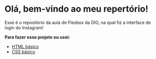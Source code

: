 
# Olá, bem-vindo ao meu repertório!

Esse é o repositório da aula de Flexbox da DIO, na qual fiz a interface de login do Instagram!

**Para fazer esse projeto eu usei:**

-   [HTML básico](https://www.w3schools.com/html/)
-   [CSS básico](https://developer.mozilla.org/pt-BR/docs/Web/CSS)
